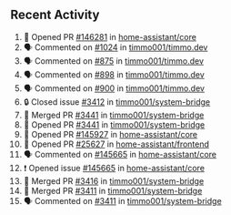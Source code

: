 ## Recent Activity

<!--START_SECTION:activity-->
1. 💪 Opened PR [#146281](https://github.com/home-assistant/core/pull/146281) in [home-assistant/core](https://github.com/home-assistant/core)
2. 🗣 Commented on [#1024](https://github.com/timmo001/timmo.dev/issues/1024) in [timmo001/timmo.dev](https://github.com/timmo001/timmo.dev)
3. 🗣 Commented on [#875](https://github.com/timmo001/timmo.dev/issues/875) in [timmo001/timmo.dev](https://github.com/timmo001/timmo.dev)
4. 🗣 Commented on [#898](https://github.com/timmo001/timmo.dev/issues/898) in [timmo001/timmo.dev](https://github.com/timmo001/timmo.dev)
5. 🗣 Commented on [#900](https://github.com/timmo001/timmo.dev/issues/900) in [timmo001/timmo.dev](https://github.com/timmo001/timmo.dev)
6. 🔒 Closed issue [#3412](https://github.com/timmo001/system-bridge/issues/3412) in [timmo001/system-bridge](https://github.com/timmo001/system-bridge)
7. 🎉 Merged PR [#3441](https://github.com/timmo001/system-bridge/pull/3441) in [timmo001/system-bridge](https://github.com/timmo001/system-bridge)
8. 💪 Opened PR [#3441](https://github.com/timmo001/system-bridge/pull/3441) in [timmo001/system-bridge](https://github.com/timmo001/system-bridge)
9. 💪 Opened PR [#145927](https://github.com/home-assistant/core/pull/145927) in [home-assistant/core](https://github.com/home-assistant/core)
10. 💪 Opened PR [#25627](https://github.com/home-assistant/frontend/pull/25627) in [home-assistant/frontend](https://github.com/home-assistant/frontend)
11. 🗣 Commented on [#145665](https://github.com/home-assistant/core/issues/145665) in [home-assistant/core](https://github.com/home-assistant/core)
12. ❗ Opened issue [#145665](https://github.com/home-assistant/core/issues/145665) in [home-assistant/core](https://github.com/home-assistant/core)
13. 🎉 Merged PR [#3416](https://github.com/timmo001/system-bridge/pull/3416) in [timmo001/system-bridge](https://github.com/timmo001/system-bridge)
14. 🎉 Merged PR [#3411](https://github.com/timmo001/system-bridge/pull/3411) in [timmo001/system-bridge](https://github.com/timmo001/system-bridge)
15. 🗣 Commented on [#3411](https://github.com/timmo001/system-bridge/issues/3411) in [timmo001/system-bridge](https://github.com/timmo001/system-bridge)
<!--END_SECTION:activity-->
